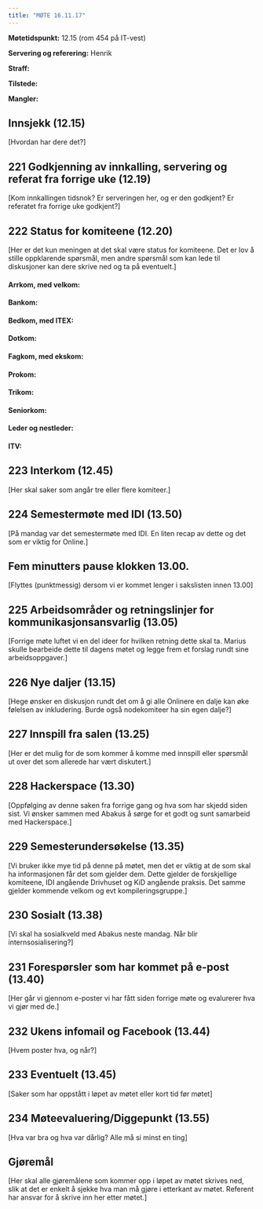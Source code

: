 ```yaml
---
title: "MØTE 16.11.17"
---
```


**Møtetidspunkt:** 12.15 (rom 454 på IT-vest)

**Servering og referering:** Henrik

**Straff:**  

**Tilstede:** 

**Mangler:** 

## Innsjekk (12.15)
[Hvordan har dere det?]

## 221 Godkjenning av innkalling, servering og referat fra forrige uke (12.19)
[Kom innkallingen tidsnok? Er serveringen her, og er den godkjent? Er referatet fra forrige uke godkjent?]  

## 222 Status for komiteene (12.20)
[Her er det kun meningen at det skal være status for komiteene. Det er lov å stille oppklarende spørsmål, men andre spørsmål som kan lede til diskusjoner kan dere skrive ned og ta på eventuelt.]

#### Arrkom, med velkom:


#### Bankom:  


#### Bedkom, med ITEX:  


#### Dotkom:


#### Fagkom, med ekskom:  


#### Prokom:  


#### Trikom:  


#### Seniorkom: 


#### Leder og nestleder:  


#### ITV: 


## 223 Interkom (12.45) 
[Her skal saker som angår tre eller flere komiteer.]  

## 224 Semestermøte med IDI (13.50)
[På mandag var det semestermøte med IDI. En liten recap av dette og det som er viktig for Online.]

## Fem minutters pause klokken 13.00.
[Flyttes (punktmessig) dersom vi er kommet lenger i sakslisten innen 13.00]

## 225 Arbeidsområder og retningslinjer for kommunikasjonsansvarlig (13.05)
[Forrige møte luftet vi en del ideer for hvilken retning dette skal ta. Marius skulle bearbeide dette til dagens møtet og legge frem et forslag rundt sine arbeidsoppgaver.]

## 226 Nye daljer (13.15)
[Hege ønsker en diskusjon rundt det om å gi alle Onlinere en dalje kan øke følelsen av inkludering. Burde også nodekomiteer ha sin egen dalje?] 

## 227 Innspill fra salen (13.25)
[Her er det mulig for de som kommer å komme med innspill eller spørsmål ut over det som allerede har vært diskutert.]

## 228 Hackerspace (13.30)
[Oppfølging av denne saken fra forrige gang og hva som har skjedd siden sist. Vi ønsker sammen med Abakus å sørge for et godt og sunt samarbeid med Hackerspace.]

## 229 Semesterundersøkelse (13.35)
[Vi bruker ikke mye tid på denne på møtet, men det er viktig at de som skal ha informasjonen får det som gjelder dem. Dette gjelder de forskjellige komiteene, IDI angående Drivhuset og KiD angående praksis. Det samme gjelder kommende velkom og evt kompileringsgruppe.]

## 230 Sosialt (13.38)
[Vi skal ha sosialkveld med Abakus neste mandag. Når blir internsosialisering?]

## 231 Forespørsler som har kommet på e-post (13.40) 
[Her går vi gjennom e-poster vi har fått siden forrige møte og evalurerer hva vi gjør med de.]

## 232 Ukens infomail og Facebook (13.44)  
[Hvem poster hva, og når?] 

## 233 Eventuelt (13.45)
[Saker som har oppstått i løpet av møtet eller kort tid før møtet]

## 234 Møteevaluering/Diggepunkt (13.55)
[Hva var bra og hva var dårlig? Alle må si minst en ting] 

## Gjøremål
[Her skal alle gjøremålene som kommer opp i løpet av møtet skrives ned, slik at det er enkelt å sjekke hva man må gjøre i etterkant av møtet. Referent har ansvar for å skrive inn her etter møtet.]